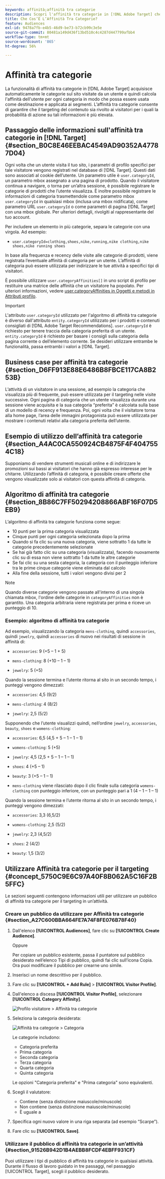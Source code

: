 ```yaml
---
keywords: affinità;affinità tra categorie
description: Scopri l'affinità tra categorie in [!DNL Adobe Target] che acquisisce automaticamente le categorie visitate da un utente e quindi calcola l'affinità dell'utente per la categoria in modo che possa essere usata come destinazione e applicata ai segmenti.
title: Che Cos’È L’Affinità Tra Categorie?
feature: Audiences
exl-id: 9478a7fb-e4b5-46d9-be73-b72cb99c3e5e
source-git-commit: 80481a149d436f13bd510c4c4287d447799afbb4
workflow-type: tm+mt
source-wordcount: '865'
ht-degree: 56%

---
```


# Affinità tra categorie

La funzionalità di affinità tra categorie in [!DNL Adobe Target] acquisisce automaticamente le categorie sul sito visitate da un utente e quindi calcola l&#39;affinità dell&#39;utente per ogni categoria in modo che possa essere usata come destinazione e applicata ai segmenti. L’affinità tra categorie consente di garantire che il targeting del contenuto sia rivolto ai visitatori per i quali la probabilità di azione su tali informazioni è più elevata.

## Passaggio delle informazioni sull&#39;affinità tra categorie in [!DNL Target] {#section_B0C8E46EEBAC4549AD90352A47787D04}

Ogni volta che un utente visita il tuo sito, i parametri di profilo specifici per tale visitatore vengono registrati nel database di [!DNL Target]. Questi dati sono associati al cookie dell’utente. Un parametro utile è `user.categoryId`, un parametro mbox assegnato a una pagina di prodotto. Quando il visitatore continua a navigare, o torna per un’altra sessione, è possibile registrare le categorie di prodotti che l’utente visualizza. È inoltre possibile registrare le informazioni di categoria trasmettendole come parametro mbox `user.categoryId` in qualsiasi mbox (inclusa una mbox nidificata), come parametro URL `user.categoryId` o come parametri di pagina [!DNL Target] con una mbox globale. Per ulteriori dettagli, rivolgiti al rappresentante del tuo account.

Per includere un elemento in più categorie, separa le categorie con una virgola. Ad esempio:

* `user.categoryId=clothing,shoes,nike,running,nike clothing,nike shoes,nike running shoes`

In base alla frequenza e recency delle visite alle categorie di prodotti, viene registrata l’eventuale affinità di categoria per un utente. L’affinità di categoria può essere utilizzata per indirizzare le tue attività a specifici tipi di visitatori.

È possibile utilizzare `user.categoryAffinities[]` in uno script di profilo per restituire una matrice delle affinità che un visitatore ha popolato. Per ulteriori informazioni, vedere [user.categoryAffinities in Oggetti e metodi in Attributi profilo](/help/main/c-target/c-visitor-profile/profile-parameters.md#objects).

>[!IMPORTANT]
>
>L&#39;attributo `user.categoryId` utilizzato per l&#39;algoritmo di affinità tra categorie è diverso dall&#39;attributo `entity.categoryId` utilizzato per i prodotti e contenuti consigliati di [!DNL Adobe Target Recommendations]. `user.categoryId` è richiesto per tenere traccia della categoria preferita di un utente. `entity.categoryId` è richiesto per basare i consigli sulla categoria della pagina corrente o dell’elemento corrente. Se desideri utilizzare entrambe le funzionalità, passa entrambi i valori a [!DNL Target].

## Business case per affinità tra categorie {#section_D6FF913E88E6486B8FBCE117CA8B253B}

L’attività di un visitatore in una sessione, ad esempio la categoria che visualizza più di frequente, può essere utilizzata per il targeting nelle visite successive. Ogni pagina di categoria che un utente visualizza durante una sessione viene acquisita e la sua categoria “preferita” è calcolata sulla base di un modello di recency e frequenza. Poi, ogni volta che il visitatore torna alla home page, l’area delle immagini protagonista può essere utilizzata per mostrare i contenuti relativi alla categoria preferita dell’utente.

## Esempio di utilizzo dell’affinità tra categorie {#section_A4AC0CA550924CB4875F4F4047554C18}

Supponiamo di vendere strumenti musicali online e di indirizzare le promozioni sui bassi ai visitatori che hanno già espresso interesse per le chitarre. Utilizzando l’affinità di categoria, è possibile creare offerte che vengono visualizzate solo ai visitatori con questa affinità di categoria.

## Algoritmo di affinità tra categorie {#section_8B86C7FF50294208866ABF16F07D5EB9}

L’algoritmo di affinità tra categorie funziona come segue:

* 10 punti per la prima categoria visualizzata
* Cinque punti per ogni categoria selezionata dopo la prima
* Quando si fa clic su una nuova categoria, viene sottratto 1 da tutte le categorie precedentemente selezionate
* Se hai già fatto clic su una categoria (visualizzata), facendo nuovamente clic su di essa non viene sottratto 1 da tutte le altre categorie
* Se fai clic su una sesta categoria, la categoria con il punteggio inferiore tra le prime cinque categorie viene eliminata dal calcolo
* Alla fine della sessione, tutti i valori vengono divisi per 2

>[!NOTE]
>
>Quando diverse categorie vengono passate all&#39;interno di una singola chiamata mbox, l&#39;ordine delle categorie in `categoryAffinities` non è garantito. Una categoria arbitraria viene registrata per prima e riceve un punteggio di 10.

### Esempio: algoritmo di affinità tra categorie

Ad esempio, visualizzando la categoria `mens-clothing`, quindi `accessories`, quindi `jewelry`, quindi `accessories` di nuovo nei risultati di sessione in affinità di:

* `accessories`: 9 (+5 – 1 + 5)

* `mens-clothing`: 8 (+10 – 1 – 1)

* `jewelry`: 5 (+5)

Quando la sessione termina e l’utente ritorna al sito in un secondo tempo, i punteggi vengono dimezzati:

* `accessories`: 4,5 (9/2)

* `mens-clothing`: 4 (8/2)

* `jewelry`: 2,5 (5/2)

Supponendo che l’utente visualizzi quindi, nell’ordine `jewelry`, `accessories`, `beauty`, `shoes` e `womens-clothing`:

* `accessories`: 6,5 (4,5 + 5 – 1 – 1 – 1)

* `womens-clothing`: 5 (+5)

* `jewelry`: 4,5 (2,5 + 5 – 1 – 1 – 1)

* `shoes`: 4 (+5 – 1)

* `beauty`: 3 (+5 – 1 – 1)

* `mens-clothing` viene rilasciato dopo il clic finale sulla categoria `womens-clothing` con punteggio inferiore, con un punteggio pari a 1 (4 – 1 – 1 – 1)

Quando la sessione termina e l’utente ritorna al sito in un secondo tempo, i punteggi vengono dimezzati:

* `accessories`: 3,3 (6,5/2)

* `womens-clothing`: 2,5 (5/2)

* `jewelry`: 2,3 (4,5/2)

* `shoes`: 2 (4/2)

* `beauty`: 1,5 (3/2)

## Utilizzare Affinità tra categorie per il targeting {#concept_5750C9E6C97A40F8B062A5C16F2B5FFC}

Le sezioni seguenti contengono informazioni utili per utilizzare un pubblico di affinità tra categorie per il targeting in un’attività.

### Creare un pubblico da utilizzare per Affinità tra categorie {#section_A27C600BBA664FE7A74F8FE076B78F40}

1. Dall&#39;elenco **[!UICONTROL Audiences]**, fare clic su **[!UICONTROL Create Audience]**.

   Oppure

   Per copiare un pubblico esistente, passa il puntatore sul pubblico desiderato nellʼelenco Tipi di pubblico, quindi fai clic sullʼicona Copia. Ora puoi modificare il pubblico per crearne uno simile.

1. Inserisci un nome descrittivo per il pubblico.
1. Fare clic su **[!UICONTROL + Add Rule]** > **[!UICONTROL Visitor Profile]**.
1. Dall&#39;elenco a discesa **[!UICONTROL Visitor Profile]**, selezionare **[!UICONTROL Category Affinity]**.

   ![Profilo visitatore > Affinità tra categorie](assets/affinity.png)

1. Seleziona la categoria desiderata:

   ![Affinità tra categorie > Categoria](assets/affinity-category.png)

   Le categorie includono:

   * Categoria preferita
   * Prima categoria
   * Seconda categoria
   * Terza categoria
   * Quarta categoria
   * Quinta categoria

   Le opzioni &quot;Categoria preferita&quot; e &quot;Prima categoria&quot; sono equivalenti.

1. Scegli il valutatore:

   * Contiene (senza distinzione maiuscole/minuscole)
   * Non contiene (senza distinzione maiuscole/minuscole)
   * È uguale a

1. Specifica ogni nuovo valore in una riga separata (ad esempio “Scarpe”).
1. Fare clic su **[!UICONTROL Save]**.

### Utilizzare il pubblico di affinità tra categorie in un’attività {#section_91526B942D1B4AEBB8FCDF4EBFF931CF}

Puoi utilizzare i tipi di pubblico di affinità tra categorie in qualsiasi attività. Durante il flusso di lavoro guidato in tre passaggi, nel passaggio [!UICONTROL Target], scegli il pubblico desiderato.
